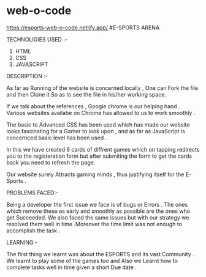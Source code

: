 # web-o-code
https://esports-web-o-code.netlify.app/
#E-SPORTS ARENA

TECHNOLIGIES USED :-

1. HTML
2. CSS
3. JAVASCRIPT

DESCRIPTION :-

As far as Running of the website is concerned locally , One can Fork the file and then Clone it So as to see the file in his/her working space.

If we talk about the references , Google chrome is our helping hand . Various websites availabe on Chrome has allowed to us to work smoothly .

The basic to Advanced CSS has been used which has made our website looks fascinating for a Gamer to look upon , and as far as JavaScript is concernced basic level has been used .

In this we have created 6 cards of diffrent games which on tapping redirects you to the registeration form but after submiting the form to get the cards back you need to refresh the page.

Our website surely Attracts gaming minds , thus justifying itself for the E-Sports .

PROBLEMS FACED:-

Being a developer the first issue we face is of bugs or Errors . The ones which remove these as early and smoothly as possible are the ones who get Succeeded. We also faced the same issues but with our strategy we resolved them well in time .Moreover the time limit was not enough to accomplish the task .

LEARNING:-

The first thing we learnt was about the ESPORTS and its vast Community . We learnt to play some of the games too and Also we Learnt how to complete tasks well in time given a short Due date .
